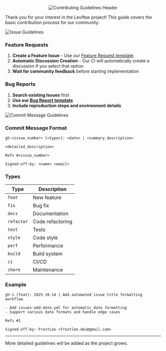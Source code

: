 <!--
Copyright © 2025 Leviftas authors. All rights reserved.

Licensed under the GNU General Public License v3.0 (the "License");
you may not use this file except in compliance with the License.
You may obtain a copy of the License at

https://www.gnu.org/licenses/gpl-3.0.html

Unless required by applicable law or agreed to in writing, software
distributed under the License is distributed on an "AS IS" BASIS,
WITHOUT WARRANTIES OR CONDITIONS OF ANY KIND, either express or implied.
See the License for the specific language governing permissions and
limitations under the License.

CONTRIBUTING.md

Leviftas project Contributing Guidelines.

- Author   : FrostLeo <frostleo.dev@gmail.com>
- Created  : 2025/10/15
- Modified : 2025/10/15
-->

<div align="center">

![Contributing Guidelines Header](https://frost-leo.github.io/Leviftas/assets/images/github/contributing/header.svg)

</div>

Thank you for your interest in the Leviftas project! This guide covers the basic contribution process for our community.

![Issue Guidelines](https://frost-leo.github.io/Leviftas/assets/images/github/contributing/issue-guidelines.svg)

### Feature Requests

1. **Create a Feature Issue** - Use our [Feature Request template](https://github.com/Frost-Leo/Leviftas/issues/new?template=feature-request.yml)
2. **Automatic Discussion Creation** - Our CI will automatically create a discussion if you select that option
3. **Wait for community feedback** before starting implementation

### Bug Reports

1. **Search existing Issues** first
2. **Use our [Bug Report template](https://github.com/Frost-Leo/Leviftas/issues/new?template=bug_report.yml)**
3. **Include reproduction steps and environment details**

![Commit Message Guidelines](https://frost-leo.github.io/Leviftas/assets/images/github/contributing/commit-guidelines.svg)

### Commit Message Format

```
gh-<issue_number> [<type>]: <date> | <summary_description>

<detailed_description>

Refs #<issue_number>

Signed-off-by: <name> <email>
```

### Types

| Type | Description |
|------|-------------|
| `feat` | New feature |
| `fix` | Bug fix |
| `docs` | Documentation |
| `refactor` | Code refactoring |
| `test` | Tests |
| `style` | Code style |
| `perf` | Performance |
| `build` | Build system |
| `ci` | CI/CD |
| `chore` | Maintenance |

### Example

```
gh-1 [feat]: 2025-10-14 | Add automated issue title formatting workflow

- Add issues-add-date.yml for automatic date formatting
- Support various date formats and handle edge cases

Refs #1

Signed-off-by: FrostLeo <frostleo.dev@gmail.com>
```

---

More detailed guidelines will be added as the project grows.
